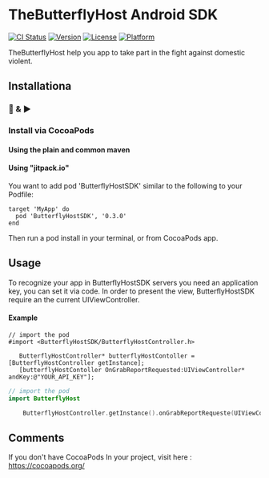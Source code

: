 # TheButterflyHost Android SDK
[![CI Status](https://img.shields.io/travis/avielBS/Butterfly.svg?style=flat)](https://travis-ci.org/avielBS/Butterfly)
[![Version](https://img.shields.io/cocoapods/v/Butterfly.svg?style=flat)](https://cocoapods.org/pods/Butterfly)
[![License](https://img.shields.io/cocoapods/l/Butterfly.svg?style=flat)](https://cocoapods.org/pods/Butterfly)
[![Platform](https://img.shields.io/cocoapods/p/Butterfly.svg?style=flat)](https://cocoapods.org/pods/Butterfly)


TheButterflyHost help you app to take part in the fight against domestic violent.


## Installationa
### 🔌 & ▶️

### Install via CocoaPods


#### Using the plain and common maven

#### Using "jitpack.io"

You want to add pod 'ButterflyHostSDK' similar to the following to your Podfile:

```
target 'MyApp' do
  pod 'ButterflyHostSDK', '0.3.0'
end

```

Then run a pod install in your terminal, or from CocoaPods app.


## Usage

To recognize your app in ButterflyHostSDK servers you need an application key, you can set it via code.
In order to present the view, ButterflyHostSDK require an the current UIViewController.

#### Example

```Objective - c
// import the pod
#import <ButterflyHostSDK/ButterflyHostController.h>

   ButterflyHostController* butterflyHostContoller = [ButterflyHostController getInstance];
   [butterflyHostContoller OnGrabReportRequested:UIViewController* andKey:@"YOUR_API_KEY"];

```

```Swift
// import the pod
import ButterflyHost

    ButterflyHostController.getInstance().onGrabReportRequeste(UIViewController, andKey:"YOUR_API_KEY")


```

## Comments

If you don't have CocoaPods In your project, visit here : https://cocoapods.org/
